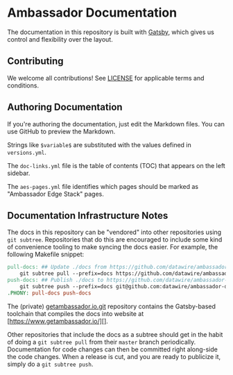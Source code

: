 
# Ambassador Documentation

The documentation in this repository is built with [Gatsby](https://www.gatsbyjs.com/), which gives us control and flexibility over the layout.

## Contributing

We welcome all contributions! See [LICENSE](LICENSE) for applicable terms and conditions.

## Authoring Documentation

If you're authoring the documentation, just edit the Markdown files. You can use GitHub to preview the Markdown.

Strings like `$variable$` are substituted with the values defined in `versions.yml`.

The `doc-links.yml` file is the table of contents (TOC) that appears on the left sidebar.

The `aes-pages.yml` file identifies which pages should be marked as "Ambassador Edge Stack" pages.

## Documentation Infrastructure Notes

The docs in this repository can be "vendored" into other repositories using `git subtree`.
Repositories that do this are encouraged to include some kind of convenience tooling to make syncing the docs easier.  For example, the
following Makefile snippet:

```Makefile
pull-docs: ## Update ./docs from https://github.com/datawire/ambassador-docs
	git subtree pull --prefix=docs https://github.com/datawire/ambassador-docs.git master
push-docs: ## Publish ./docs to https://github.com/datawire/ambassador-docs
	git subtree push --prefix=docs git@github.com:datawire/ambassador-docs.git master
.PHONY: pull-docs push-docs
```

The (private) [getambassador.io.git][] repository contains the Gatsby-based toolchain that compiles the docs into website at [https://www.getambassador.io/][].

Other repositories that include the docs as a subtree should get in the habit of doing a `git subtree pull` from their `master` branch
periodically.  Documentation for code changes can then be committed right along-side the code changes.  When a release is cut, and you are
ready to publicize it, simply do a `git subtree push`.

[ambassador-docs.git]: https://github.com/datawire/ambassador-docs
[getambassador.io.git]: https://github.com/datawire/getambassador.io
[https://www.getambassador.io/]: https://www.getambassador.io/